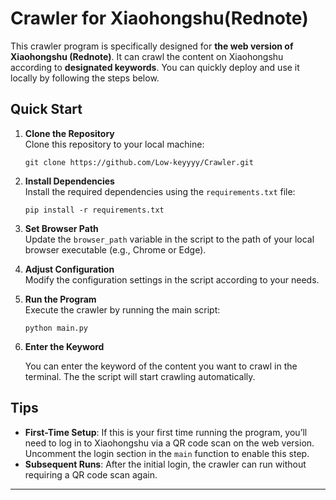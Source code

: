 # Crawler for Xiaohongshu(Rednote)

This crawler program is specifically designed for **the web version of Xiaohongshu (Rednote)**. It can crawl the content on Xiaohongshu according to **designated keywords**. You can quickly deploy and use it locally by following the steps below.

## Quick Start

1. **Clone the Repository**  
   Clone this repository to your local machine:

   ```
   git clone https://github.com/Low-keyyyy/Crawler.git
   ```

2. **Install Dependencies**  
   Install the required dependencies using the `requirements.txt` file:

   ```
   pip install -r requirements.txt
   ```

3. **Set Browser Path**  
   Update the `browser_path` variable in the script to the path of your local browser executable (e.g., Chrome or Edge).

4. **Adjust Configuration**  
   Modify the configuration settings in the script according to your needs.

5. **Run the Program**  
   Execute the crawler by running the main script:

   ```
   python main.py
   ```

6. **Enter the Keyword**

   You can enter the keyword of the content you want to crawl in the terminal. The the script will start crawling automatically.

## Tips

- **First-Time Setup**: If this is your first time running the program, you’ll need to log in to Xiaohongshu via a QR code scan on the web version. Uncomment the login section in the `main` function to enable this step.  
- **Subsequent Runs**: After the initial login, the crawler can run without requiring a QR code scan again.

---

